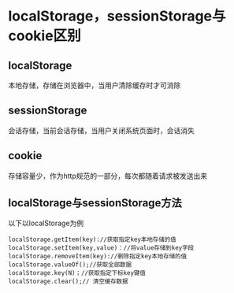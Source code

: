 # localStorage，sessionStorage与cookie区别

## localStorage

本地存储，存储在浏览器中，当用户清除缓存时才可消除

## sessionStorage

会话存储，当前会话存储，当用户关闭系统页面时，会话消失

## cookie

存储容量少，作为http规范的一部分，每次都随着请求被发送出来


## localStorage与sessionStorage方法

以下以localStorage为例

```
localStorage.getItem(key)://获取指定key本地存储的值
localStorage.setItem(key,value)：//将value存储到key字段
localStorage.removeItem(key)://删除指定key本地存储的值
localStorage.valueOf();//获取全部数据
localStorage.key(N)；//获取指定下标key键值
localStorage.clear();// 清空缓存数据
```